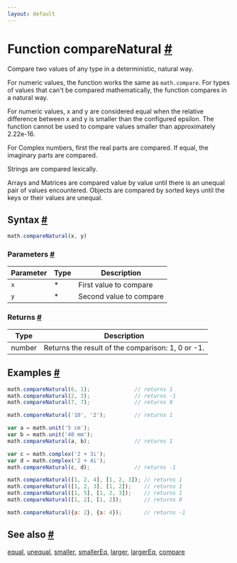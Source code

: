 ```yaml
---
layout: default
---
```


<!-- Note: This file is automatically generated from source code comments. Changes made in this file will be overridden. -->

<h1 id="function-comparenatural">Function compareNatural <a href="#function-comparenatural" title="Permalink">#</a></h1>

Compare two values of any type in a deterministic, natural way.

For numeric values, the function works the same as `math.compare`.
For types of values that can't be compared mathematically,
the function compares in a natural way.

For numeric values, x and y are considered equal when the relative
difference between x and y is smaller than the configured epsilon.
The function cannot be used to compare values smaller than
approximately 2.22e-16.

For Complex numbers, first the real parts are compared. If equal,
the imaginary parts are compared.

Strings are compared lexically.

Arrays and Matrices are compared value by value until there is an
unequal pair of values encountered. Objects are compared by sorted
keys until the keys or their values are unequal.


<h2 id="syntax">Syntax <a href="#syntax" title="Permalink">#</a></h2>

```js
math.compareNatural(x, y)
```

<h3 id="parameters">Parameters <a href="#parameters" title="Permalink">#</a></h3>

Parameter | Type | Description
--------- | ---- | -----------
`x` | * | First value to compare
`y` | * | Second value to compare

<h3 id="returns">Returns <a href="#returns" title="Permalink">#</a></h3>

Type | Description
---- | -----------
number | Returns the result of the comparison: 1, 0 or -1.


<h2 id="examples">Examples <a href="#examples" title="Permalink">#</a></h2>

```js
math.compareNatural(6, 1);              // returns 1
math.compareNatural(2, 3);              // returns -1
math.compareNatural(7, 7);              // returns 0

math.compareNatural('10', '2');         // returns 1

var a = math.unit('5 cm');
var b = math.unit('40 mm');
math.compareNatural(a, b);              // returns 1

var c = math.complex('2 + 3i');
var d = math.complex('2 + 4i');
math.compareNatural(c, d);              // returns -1

math.compareNatural([1, 2, 4], [1, 2, 3]); // returns 1
math.compareNatural([1, 2, 3], [1, 2]);    // returns 1
math.compareNatural([1, 5], [1, 2, 3]);    // returns 1
math.compareNatural([1, 2], [1, 2]);       // returns 0

math.compareNatural({a: 2}, {a: 4});       // returns -1
```


<h2 id="see-also">See also <a href="#see-also" title="Permalink">#</a></h2>

[equal](equal.html),
[unequal](unequal.html),
[smaller](smaller.html),
[smallerEq](smallerEq.html),
[larger](larger.html),
[largerEq](largerEq.html),
[compare](compare.html)
